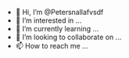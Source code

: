 - 👋 Hi, I’m @Petersnallafvsdf
- 👀 I’m interested in ...
- 🌱 I’m currently learning ...
- 💞️ I’m looking to collaborate on ...
- 📫 How to reach me ...

<!---
Petersnallafvsdf/Petersnallafvsdf is a ✨ special ✨ repository because its `README.md` (this file) appears on your GitHub profile.
You can click the Preview link to take a look at your changes.
--->

